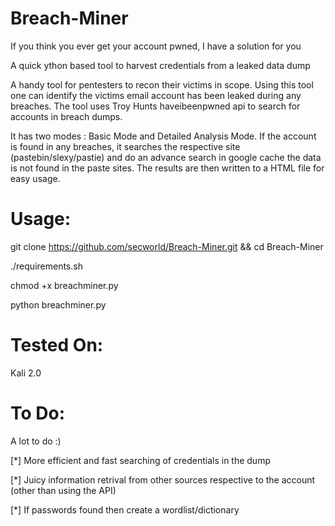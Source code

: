 # Breach-Miner

If you think you ever get your account pwned, I have a solution for you

A quick ython based tool to harvest credentials from a leaked data dump

A handy tool for pentesters to recon their victims in scope. Using this tool one can identify the victims email account has been leaked during any breaches. The tool uses Troy Hunts haveibeenpwned api to search for accounts in breach dumps. 

It has two modes : Basic Mode and Detailed Analysis Mode. If the account is found in any breaches, it searches the respective site (pastebin/slexy/pastie) and do an advance search in google cache the data is not found in the paste sites. The results are then written to a HTML file for easy usage.

Usage:
==============
git clone https://github.com/secworld/Breach-Miner.git && cd Breach-Miner 

./requirements.sh

chmod +x breachminer.py

python breachminer.py


Tested On:
===========
Kali 2.0

To Do:
=======

A lot to do :)

[*] More efficient and fast searching of credentials in the dump

[*] Juicy information retrival from other sources respective to the account (other than using the API)

[*] If passwords found then create a wordlist/dictionary

